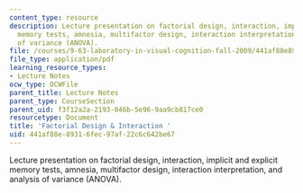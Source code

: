 ```yaml
---
content_type: resource
description: Lecture presentation on factorial design, interaction, implicit and explicit
  memory tests, amnesia, multifactor design, interaction interpretation, and analysis
  of variance (ANOVA).
file: /courses/9-63-laboratory-in-visual-cognition-fall-2009/441af88e89316fec97af22c6c642be67_MIT9_63F09_lec07.pdf
file_type: application/pdf
learning_resource_types:
- Lecture Notes
ocw_type: OCWFile
parent_title: Lecture Notes
parent_type: CourseSection
parent_uid: f3f12a2a-2193-046b-5e96-9aa9cb817ce0
resourcetype: Document
title: 'Factorial Design & Interaction '
uid: 441af88e-8931-6fec-97af-22c6c642be67
---
```

Lecture presentation on factorial design, interaction, implicit and explicit memory tests, amnesia, multifactor design, interaction interpretation, and analysis of variance (ANOVA).

